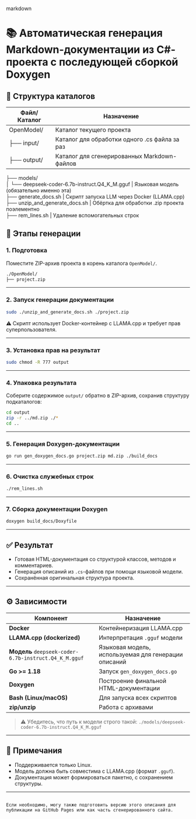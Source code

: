 markdown
# 📚 Автоматическая генерация Markdown-документации из C#-проекта с последующей сборкой Doxygen

## 📁 Структура каталогов
| Файл/Каталог                                            | Назначение                                           |
| ----------------------------------------------------- | ---------------------------------------------------- |
OpenModel/                              | Каталог текущего проекта
├── input/                             | Каталог для обработки одного .cs файла за раз  
├── output/                            | Каталог для сгенерированных Markdown-файлов  
├── models/  
│   └── deepseek-coder-6.7b-instruct.Q4\_K\_M.gguf  | Языковая модель (обязательно именно эта)  
├── generate\_docs.sh                  | Скрипт запуска LLM через Docker (LLAMA.cpp)  
├── unzip\_and\_generate\_docs.sh      | Обёртка для обработки .zip проекта поэлементно  
├── rem\_lines.sh                      | Удаление вспомогательных строк


## 🚀 Этапы генерации

### 1. Подготовка

Поместите ZIP-архив проекта в корень каталога `OpenModel/`.

```bash
./OpenModel/
├── project.zip
```

---

### 2. Запуск генерации документации

```bash
sudo ./unzip_and_generate_docs.sh ./project.zip
```

⚠️ Скрипт использует Docker-контейнер с LLAMA.cpp и требует прав суперпользователя.

---

### 3. Установка прав на результат

```bash
sudo chmod -R 777 output
```

---

### 4. Упаковка результата

Соберите содержимое `output/` обратно в ZIP-архив, сохранив структуру подкаталогов:

```bash
cd output
zip -r ../md.zip ./*
cd ..
```

---

### 5. Генерация Doxygen-документации

```bash
go run gen_doxygen_docs.go project.zip md.zip ./build_docs
```

---

### 6. Очистка служебных строк

```bash
./rem_lines.sh
```

---

### 7. Сборка документации Doxygen

```bash
doxygen build_docs/Doxyfile
```

---

## ✅ Результат

* Готовая HTML-документация со структурой классов, методов и комментариев.
* Генерация описаний из `.cs`-файлов при помощи языковой модели.
* Сохранённая оригинальная структура проекта.

---

## ⚙️ Зависимости

| Компонент                                             | Назначение                                           |
| ----------------------------------------------------- | ---------------------------------------------------- |
| **Docker**                                            | Контейнеризация LLAMA.cpp                            |
| **LLAMA.cpp (dockerized)**                            | Интерпретация `.gguf` модели                         |
| **Модель** `deepseek-coder-6.7b-instruct.Q4_K_M.gguf` | Языковая модель, используемая для генерации описаний |
| **Go >= 1.18**                                        | Запуск `gen_doxygen_docs.go`                         |
| **Doxygen**                                           | Построение финальной HTML-документации               |
| **Bash (Linux/macOS)**                                | Для запуска всех скриптов                            |
| **zip/unzip**                                         | Работа с архивами                                    |

> ⚠️ Убедитесь, что путь к модели строго такой:
> `./models/deepseek-coder-6.7b-instruct.Q4_K_M.gguf`

---

## 📌 Примечания

* Поддерживается только Linux.
* Модель должна быть совместима с LLAMA.cpp (формат `.gguf`).
* Документация может формироваться пакетно, с сохранением структуры.

---

```

Если необходимо, могу также подготовить версию этого описания для публикации на GitHub Pages или как часть сгенерированного сайта.
```
